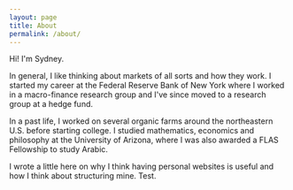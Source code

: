 ```yaml
---
layout: page
title: About
permalink: /about/
---
```

Hi! I'm Sydney.

In general, I like thinking about markets of all sorts and how they work. I started my career at the Federal Reserve Bank of New York where I worked in a macro-finance research group and I've since moved to a research group at a hedge fund.

In a past life, I worked on several organic farms around the northeastern U.S. before starting college. I studied mathematics, economics and philosophy at the University of Arizona, where I was also awarded a FLAS Fellowship to study Arabic.

I wrote a little here on why I think having personal websites is useful and how I think about structuring mine.
Test. 
